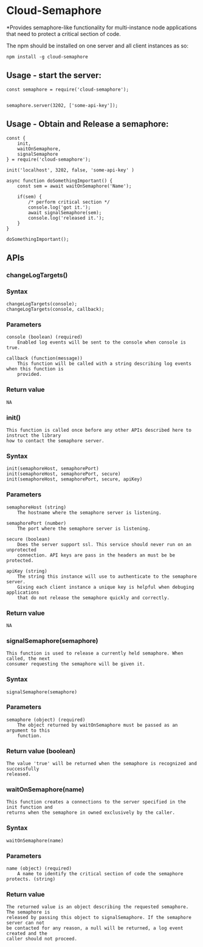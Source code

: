 Cloud-Semaphore
===================

*Provides semaphore-like functionality for multi-instance node applications that need to protect a critical section of code.


The npm should be installed on one server and all client instances as so:

```shell
npm install -g cloud-semaphore

```

Usage - start the server:
-------------------------
```
const semaphore = require('cloud-semaphore');


semaphore.server(3202, ['some-api-key']);

```

Usage - Obtain and Release a semaphore:
-------------------------
```
const {
    init,
    waitOnSemaphore,
    signalSemaphore
} = require('cloud-semaphore');

init('localhost', 3202, false, 'some-api-key' )

async function doSomethingImportant() {
    const sem = await waitOnSemaphore('Name');

    if(sem) {
        /* perform critical section */
        console.log('got it.');
        await signalSemaphore(sem);
        console.log('released it.');
    }
}

doSomethingImportant();

```


APIs
-------

### **changeLogTargets()**

### Syntax
```
changeLogTargets(console);
changeLogTargets(console, callback);

```
### Parameters

    console (boolean) (required)
        Enabled log events will be sent to the console when console is true.

    callback (function(message))
        This function will be called with a string describing log events when this function is
        provided.

### Return value
    NA

### **init()**
    This function is called once before any other APIs described here to instruct the library
    how to contact the semaphore server.

### Syntax
```
init(semaphoreHost, semaphorePort)
init(semaphoreHost, semaphorePort, secure)
init(semaphoreHost, semaphorePort, secure, apiKey)

```

### Parameters

    semaphoreHost (string)
        The hostname where the semaphore server is listening.

    semaphorePort (number)
        The port where the semaphore server is listening.

    secure (boolean)
        Does the server support ssl. This service should never run on an unprotected
        connection. API keys are pass in the headers an must be be protected.

    apiKey (string)
        The string this instance will use to authenticate to the semaphore server.
        Giving each client instance a unique key is helpful when debuging applications
        that do not release the semaphore quickly and correctly.

### Return value
    NA


### **signalSemaphore(semaphore)**

    This function is used to release a currently held semaphore. When called, the next
    consumer requesting the semaphore will be given it.

### Syntax
```
signalSemaphore(semaphore)

```

### Parameters

    semaphore (object) (required)
        The object returned by waitOnSemaphore must be passed as an argument to this
        function.

### Return value (boolean)
    The value 'true' will be returned when the semaphore is recognized and successfully
    released.

### **waitOnSemaphore(name)**

    This function creates a connections to the server specified in the init function and
    returns when the semaphore in owned exclusively by the caller.

### Syntax
```
waitOnSemaphore(name)

```

### Parameters
    name (object) (required)
        A name to identify the critical section of code the semaphore protects. (string)

### Return value
    The returned value is an object describing the requested semaphore. The semaphore is
    released by passing this object to signalSemaphore. If the semaphore server can not
    be contacted for any reason, a null will be returned, a log event created and the
    caller should not proceed.
